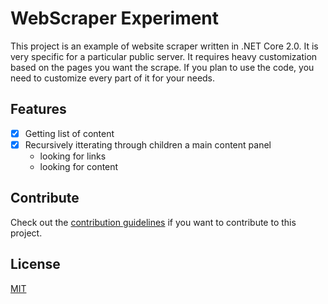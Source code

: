 # WebScraper Experiment

This project is an example of website scraper written in .NET Core 2.0.
It is very specific for a particular public server. It requires heavy customization 
based on the pages you want the scrape. If you plan to use the code, you need to 
customize every part of it for your needs.

## Features

- [x] Getting list of content
- [x] Recursively itterating through children a main content panel
  - looking for links
  - looking for content

## Contribute
Check out the [contribution guidelines](CONTRIBUTING.md)
if you want to contribute to this project.

## License
[MIT](LICENSE.md)